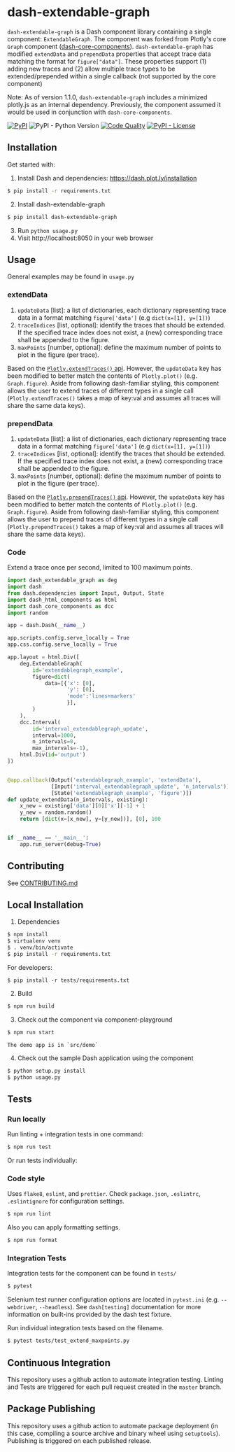 # dash-extendable-graph

`dash-extendable-graph` is a Dash component library containing a single component: `ExtendableGraph`. The component was forked from Plotly's core `Graph` component ([dash-core-components](https://github.com/plotly/dash-core-components)). `dash-extendable-graph` has modified `extendData` and `prependData` properties that accept trace data matching the format for `figure["data"]`. These properties support (1) adding new traces and (2) allow multiple trace types to be extended/prepended within a single callback (not supported by the core component)

Note: As of version 1.1.0, `dash-extendable-graph` includes a minimized plotly.js as an internal dependency. Previously, the component assumed it would be used in conjunction with `dash-core-components`.

[![PyPI](https://img.shields.io/pypi/v/dash-extendable-graph.svg)](https://pypi.org/project/dash-extendable-graph/)
![PyPI - Python Version](https://img.shields.io/pypi/pyversions/dash-extendable-graph.svg)
[![Code Quality](https://img.shields.io/lgtm/grade/javascript/g/bcliang/dash-extendable-graph.svg?logo=lgtm&logoWidth=18)](https://lgtm.com/projects/g/bcliang/dash-extendable-graph/context:javascript)
[![PyPI - License](https://img.shields.io/pypi/l/dash-extendable-graph.svg)](./LICENSE)

## Installation

Get started with:
1. Install Dash and dependencies: https://dash.plot.ly/installation
```bash
$ pip install -r requirements.txt
```
2. Install dash-extendable-graph
```bash
$ pip install dash-extendable-graph
```
3. Run `python usage.py`
4. Visit http://localhost:8050 in your web browser

## Usage

General examples may be found in `usage.py`

### extendData

1. `updateData` [list]: a list of dictionaries, each dictionary representing trace data in a format matching `figure['data']` (e.g `dict(x=[1], y=[1])`)
2. `traceIndices` [list, optional]: identify the traces that should be extended. If the specified trace index does not exist, a (new) corresponding trace shall be appended to the figure.
3. `maxPoints` [number, optional]: define the maximum number of points to plot in the figure (per trace).

Based on the [`Plotly.extendTraces()` api](https://github.com/plotly/plotly.js/blob/master/src/plot_api/plot_api.js#884). However, the `updateData` key has been modified to better match the contents of `Plotly.plot()` (e.g. `Graph.figure`). Aside from following dash-familiar styling, this component allows the user to extend traces of different types in a single call (`Plotly.extendTraces()` takes a map of key:val and assumes all traces will share the same data keys).

### prependData

1. `updateData` [list]: a list of dictionaries, each dictionary representing trace data in a format matching `figure['data']` (e.g `dict(x=[1], y=[1])`)
2. `traceIndices` [list, optional]: identify the traces that should be extended. If the specified trace index does not exist, a (new) corresponding trace shall be appended to the figure.
3. `maxPoints` [number, optional]: define the maximum number of points to plot in the figure (per trace).

Based on the [`Plotly.prependTraces()` api](https://github.com/plotly/plotly.js/blob/master/src/plot_api/plot_api.js#L942). However, the `updateData` key has been modified to better match the contents of `Plotly.plot()` (e.g. `Graph.figure`). Aside from following dash-familiar styling, this component allows the user to prepend traces of different types in a single call (`Plotly.prependTraces()` takes a map of key:val and assumes all traces will share the same data keys).

### Code

Extend a trace once per second, limited to 100 maximum points.

```python
import dash_extendable_graph as deg
import dash
from dash.dependencies import Input, Output, State
import dash_html_components as html
import dash_core_components as dcc
import random

app = dash.Dash(__name__)

app.scripts.config.serve_locally = True
app.css.config.serve_locally = True

app.layout = html.Div([
    deg.ExtendableGraph(
        id='extendablegraph_example',
        figure=dict(
            data=[{'x': [0],
                   'y': [0],
                   'mode':'lines+markers'
                   }],
        )
    ),
    dcc.Interval(
        id='interval_extendablegraph_update',
        interval=1000,
        n_intervals=0,
        max_intervals=-1),
    html.Div(id='output')
])


@app.callback(Output('extendablegraph_example', 'extendData'),
              [Input('interval_extendablegraph_update', 'n_intervals')],
              [State('extendablegraph_example', 'figure')])
def update_extendData(n_intervals, existing):
    x_new = existing['data'][0]['x'][-1] + 1
    y_new = random.random()
    return [dict(x=[x_new], y=[y_new])], [0], 100


if __name__ == '__main__':
    app.run_server(debug=True)

```

## Contributing

See [CONTRIBUTING.md](./CONTRIBUTING.md)

## Local Installation

1. Dependencies
```bash
$ npm install
$ virtualenv venv
$ . venv/bin/activate
$ pip install -r requirements.txt
```

For developers:
```
$ pip install -r tests/requirements.txt
```

2. Build
```bash
$ npm run build
```
3. Check out the component via component-playground
```bash
$ npm run start
```
    The demo app is in `src/demo`
4. Check out the sample Dash application using the component    
```bash
$ python setup.py install
$ python usage.py
```

## Tests

### Run locally

Run linting + integration tests in one command: 

```bash 
$ npm run test
```

Or run tests individually:

### Code style

Uses `flake8`, `eslint`, and `prettier`. Check `package.json`, `.eslintrc`, `.eslintignore` for configuration settings.
```bash
$ npm run lint
```

Also you can apply formatting settings.
```bash
$ npm run format
```

### Integration Tests

Integration tests for the component can be found in `tests/`
```bash
$ pytest
```

Selenium test runner configuration options are located in `pytest.ini` (e.g. `--webdriver`, `--headless`). See `dash[testing]` documentation for more information on built-ins provided by the dash test fixture.

Run individual integration tests based on the filename.
```bash
$ pytest tests/test_extend_maxpoints.py
```

## Continuous Integration

This repository uses a github action to automate integration testing. Linting and Tests are triggered for each pull request created in the `master` branch.

## Package Publishing

This repository uses a github action to automate package deployment (in this case, compiling a source archive and binary wheel using `setuptools`). Publishing is triggered on each published release.
